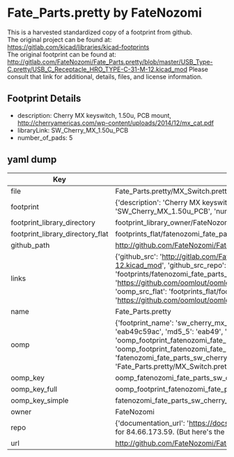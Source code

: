 # Fate_Parts.pretty by FateNozomi  
This is a harvested standardized copy of a footprint from github.  
The original project can be found at:  
https://gitlab.com/kicad/libraries/kicad-footprints  
The original footprint can be found at:
http://gitlab.com/FateNozomi/Fate_Parts.pretty/blob/master/USB_Type-C.pretty/USB_C_Receptacle_HRO_TYPE-C-31-M-12.kicad_mod
Please consult that link for additional, details, files, and license information.  
## Footprint Details
* description: Cherry MX keyswitch, 1.50u, PCB mount, http://cherryamericas.com/wp-content/uploads/2014/12/mx_cat.pdf  
* libraryLink: SW_Cherry_MX_1.50u_PCB  
* number_of_pads: 5  
## yaml dump  
| Key | Value |  
| --- | --- |  
| file | Fate_Parts.pretty/MX_Switch.pretty/SW_Cherry_MX_1.50u_PCB.kicad_mod |  
| footprint | {'description': 'Cherry MX keyswitch, 1.50u, PCB mount, http://cherryamericas.com/wp-content/uploads/2014/12/mx_cat.pdf', 'libraryLink': 'SW_Cherry_MX_1.50u_PCB', 'number_of_pads': 5} |  
| footprint_library_directory | footprint_library_owner/FateNozomi_Fate_Parts.pretty |  
| footprint_library_directory_flat | footprints_flat/fatenozomi_fate_parts_sw_cherry_mx_1_50u_pcb/working |  
| github_path | http://github.com/FateNozomi/Fate_Parts.pretty/blob/master/MX_Switch.pretty/SW_Cherry_MX_1.50u_PCB.kicad_mod |  
| links | {'github_src': 'http://gitlab.com/FateNozomi/Fate_Parts.pretty/blob/master/USB_Type-C.pretty/USB_C_Receptacle_HRO_TYPE-C-31-M-12.kicad_mod', 'github_src_repo': 'https://gitlab.com/kicad/libraries/kicad-footprints', 'oomp_bot': 'footprints/fatenozomi_fate_parts_sw_cherry_mx_1_50u_pcb/working', 'oomp_bot_github': 'https://github.com/oomlout/oomlout_oomp_footprint_bot/tree/main/footprints/fatenozomi_fate_parts_sw_cherry_mx_1_50u_pcb/working', 'oomp_src_flat': 'footprints_flat/footprints_flat/fatenozomi_fate_parts_sw_cherry_mx_1_50u_pcb/working', 'oomp_src_flat_github': 'https://github.com/oomlout/oomlout_oomp_footprint_src/tree/main/footprints_flat/fatenozomi_fate_parts_sw_cherry_mx_1_50u_pcb/working'} |  
| name | Fate_Parts.pretty |  
| oomp | {'footprint_name': 'sw_cherry_mx_1_50u_pcb', 'library_name': 'fate_parts', 'md5': 'eab49c59acac13a33d111043513bdd20', 'md5_10': 'eab49c59ac', 'md5_5': 'eab49', 'md5_6': 'eab49c', 'oomp_key': 'oomp_fatenozomi_fate_parts_sw_cherry_mx_1_50u_pcb', 'oomp_key_extra': 'oomp_footprint_fatenozomi_fate_parts_sw_cherry_mx_1_50u_pcb', 'oomp_key_full': 'oomp_footprint_fatenozomi_fate_parts_sw_cherry_mx_1_50u_pcb_eab49c', 'oomp_key_simple': 'fatenozomi_fate_parts_sw_cherry_mx_1_50u_pcb', 'original_filename': 'Fate_Parts.pretty/MX_Switch.pretty/SW_Cherry_MX_1.50u_PCB.kicad_mod', 'owner_name': 'fatenozomi'} |  
| oomp_key | oomp_fatenozomi_fate_parts_sw_cherry_mx_1_50u_pcb |  
| oomp_key_full | oomp_footprint_fatenozomi_fate_parts_sw_cherry_mx_1_50u_pcb |  
| oomp_key_simple | fatenozomi_fate_parts_sw_cherry_mx_1_50u_pcb |  
| owner | FateNozomi |  
| repo | {'documentation_url': 'https://docs.github.com/rest/overview/resources-in-the-rest-api#rate-limiting', 'message': "API rate limit exceeded for 84.66.173.59. (But here's the good news: Authenticated requests get a higher rate limit. Check out the documentation for more details.)"} |  
| url | http://github.com/FateNozomi/Fate_Parts.pretty |  

